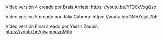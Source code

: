 Vídeo versión 4 creado por Brais Arrieta: https: //youtu.be/Y1Q0kVxgQso

Vídeo versión 5 creado por Júlia Cabrera: https: //youtu.be/QMdYojuL7bE

Vídeo versión Final creado por Yassir Zoubir: https://youtu.be/gwJgmuzpMAg
